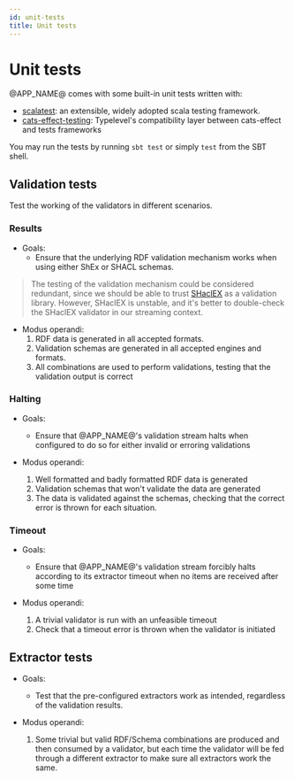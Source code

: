 ```yaml
---
id: unit-tests
title: Unit tests
---
```


# Unit tests

@APP_NAME@ comes with some built-in unit tests written with:

- [scalatest](https://www.scalatest.org/): an extensible, widely adopted scala
  testing framework.
- [cats-effect-testing](https://github.com/typelevel/cats-effect-testing):
  Typelevel's compatibility layer between cats-effect and tests frameworks

You may run the tests by running `sbt test` or simply `test` from the SBT shell.

## Validation tests

Test the working of the validators in different scenarios.

### Results

- Goals:
  - Ensure that the underlying RDF validation mechanism works when using either
    ShEx or SHACL schemas.
  
> The testing of the validation mechanism could be considered redundant, since we should be able to trust [SHaclEX](https://www.weso.es/shaclex/) as a validation library. However, SHaclEX is unstable, and it's better to double-check the SHaclEX validator in our streaming context.

- Modus operandi:
  1. RDF data is generated in all accepted formats.
  2. Validation schemas are generated in all accepted engines and formats.
  3. All combinations are used to perform validations, testing that the
     validation output is correct

### Halting

- Goals:
  - Ensure that @APP_NAME@'s validation stream halts when configured to do so
    for either invalid or erroring validations

- Modus operandi: 
  1. Well formatted and badly formatted RDF data is generated
  2. Validation schemas that won't validate the data are generated
  3. The data is validated against the schemas, checking that the correct error
       is thrown for each situation.

### Timeout

- Goals:
  - Ensure that @APP_NAME@'s validation stream forcibly halts according to its
    extractor timeout when no items are received after some time

- Modus operandi:
  1. A trivial validator is run with an unfeasible timeout
  2. Check that a timeout error is thrown when the validator is initiated

## Extractor tests

- Goals:
  - Test that the pre-configured extractors work as intended, regardless of the
    validation results.

- Modus operandi:
  1. Some trivial but valid RDF/Schema combinations are produced and then
    consumed by a validator, but each time the validator will be fed through a
    different extractor to make sure all extractors work the same.